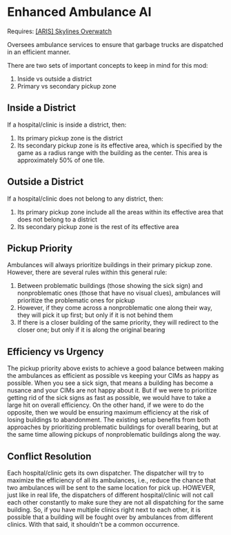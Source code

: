 # Enhanced Ambulance AI
Requires: [[ARIS] Skylines Overwatch](https://github.com/arislancrescent/CS-SkylinesOverwatch)

Oversees ambulance services to ensure that garbage trucks are dispatched in an efficient manner.

There are two sets of important concepts to keep in mind for this mod: 

1. Inside vs outside a district
2. Primary vs secondary pickup zone

## Inside a District
If a hospital/clinic is inside a district, then:

1. Its primary pickup zone is the district
2. Its secondary pickup zone is its effective area, which is specified by the game as a radius range with the building as the center. This area is approximately 50% of one tile.

## Outside a District
If a hospital/clinic does not belong to any district, then:

1. Its primary pickup zone include all the areas within its effective area that does not belong to a district
2. Its secondary pickup zone is the rest of its effective area

## Pickup Priority
Ambulances will always prioritize buildings in their primary pickup zone. However, there are several rules within this general rule:

1. Between problematic buildings (those showing the sick sign) and nonproblematic ones (those that have no visual clues), ambulances will prioritize the problematic ones for pickup
2. However, if they come across a nonproblematic one along their way, they will pick it up first; but only if it is not behind them
3. If there is a closer building of the same priority, they will redirect to the closer one; but only if it is along the original bearing 

## Efficiency vs Urgency
The pickup priority above exists to achieve a good balance between making the ambulances as efficient as possible vs keeping your CIMs as happy as possible. When you see a sick sign, that means a building has become a nusance and your CIMs are not happy about it. But if we were to prioritize getting rid of the sick signs as fast as possible, we would have to take a large hit on overall efficiency. On the other hand, if we were to do the opposite, then we would be ensuring maximum efficiency at the risk of losing buildings to abandonment. The existing setup benefits from both approaches by prioritizing problematic buildings for overall bearing, but at the same time allowing pickups of nonproblematic buildings along the way.

## Conflict Resolution
Each hospital/clinic gets its own dispatcher. The dispatcher will try to maximize the efficiency of all its ambulances, i.e., reduce the chance that two ambulances will be sent to the same location for pick up. HOWEVER, just like in real life, the dispatchers of different hospital/clinic will not call each other constantly to make sure they are not all dispatching for the same building. So, if you have multiple clinics right next to each other, it is possible that a building will be fought over by ambulances from different clinics. With that said, it shouldn't be a common occurrence.
